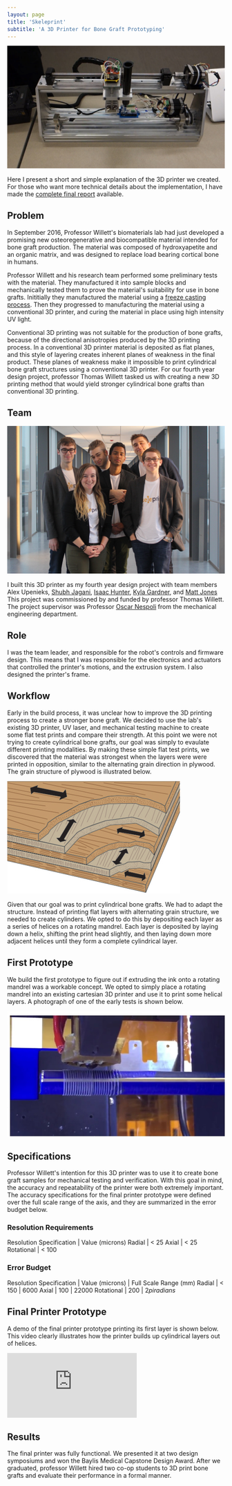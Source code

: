 ```yaml
---
layout: page
title: 'Skeleprint'
subtitle: 'A 3D Printer for Bone Graft Prototyping'
---
```


![](/img/projects/skeleprint/thumb.jpg)

Here I present a short and simple explanation of the 3D printer we created. For those who want more technical details about the implementation, I have made the [complete final report](/pdfs/GENE_404_Final_Report.pdf) available.

## Problem

In September 2016, Professor Willett's biomaterials lab had just developed a promising new osteoregenerative and biocompatible material intended for bone graft production. The material was composed of hydroxyapetite and an organic matrix, and was designed to replace load bearing cortical bone in humans.

Professor Willett and his research team performed some preliminary tests with the material. They manufactured it into sample blocks and mechanically tested them to prove the material's suitability for use in bone grafts. Inititially they manufactured the material using a [freeze casting process](https://en.wikipedia.org/wiki/Freeze-casting). Then they progressed to manufacturing the material using a conventional 3D printer, and curing the material in place using high intensity UV light.

Conventional 3D printing  was not suitable for the production of bone grafts, because of the directional anisotropies produced by the 3D printing process. In a conventional 3D printer material is deposited as flat planes, and this style of layering creates inherent planes of weakness in the final product. These planes of weakness make it impossible to print cylindrical bone graft structures using a conventional 3D printer. For our fourth year design project, professor Thomas Willett tasked us with creating a new 3D printing method that would yield stronger cylindrical bone grafts than conventional 3D printing.

## Team

![photograph of the team members](/img/projects/skeleprint/team.jpg)

I built this 3D printer as my fourth year design project with team members Alex Upenieks, [Shubh Jagani](http://www.shubhjagani.com/), [Isaac Hunter](https://isaachunter.ca/), [Kyla Gardner](https://www.linkedin.com/in/kyla-gardner-4a267163/), and [Matt Jones](https://www.linkedin.com/in/matt--jones/) This project was commissioned by and funded by professor Thomas Willett. The project supervisor was Professor [Oscar Nespoli](https://uwaterloo.ca/mechanical-mechatronics-engineering/profile/oscar) from the mechanical engineering department.

## Role

I was the team leader, and responsible for the robot's controls and firmware design. This means that I was responsible for the electronics and actuators that controlled the printer's motions, and the extrusion system. I also designed the printer's frame.

## Workflow

Early in the build process, it was unclear how to improve the 3D printing process to create a stronger bone graft. We decided to use the lab's existing 3D printer, UV laser, and mechanical testing machine to create some flat test prints and compare their strength. At this point we were not trying to create cylindrical bone grafts, our goal was simply to evaulate different printing modalities. By making these simple flat test prints, we discovered that the material was strongest when the layers were were printed in opposition, similar to the alternating grain direction in plywood. The grain structure of plywood is illustrated below.

![Plywood grain structure illustration](/img/projects/skeleprint/UnderstandWood5.jpg)

Given that our goal was to print cylindrical bone grafts. We had to adapt the structure. Instead of printing flat layers with alternating grain structure, we needed to create cylinders. We opted to do this by depositing each layer as a series of helices on a rotating mandrel. Each layer is deposited by laying down a helix, shifting the print head slightly, and then laying down more adjacent helices until they form a complete cylindrical layer.


## First Prototype

We build the first prototype to figure out if extruding the ink onto a rotating mandrel was a workable concept. We opted to simply place a rotating mandrel into an existing cartesian 3D printer and use it to print some helical layers. A photograph of one of the early tests is shown below.

![Plywood grain structure illustrationn](/img/projects/skeleprint/prototype1.jpg)

## Specifications

Professor Willett's intention for this 3D printer was to use it to create bone graft samples for mechanical testing and verification. With this goal in mind, the accuracy and repeatability of the printer were both extremely important. The accuracy specifications for the final printer prototype were defined over the full scale range of the axis, and they are summarized in the error budget below.

### Resolution Requirements

Resolution Specification | Value (microns)
Radial | < 25 
Axial  | < 25 
Rotational | < 100 

### Error Budget

Resolution Specification | Value (microns) | Full Scale Range (mm)
Radial  | < 150 | 6000
Axial | 100 | 22000
Rotational | 200 | $2 pi radians$ 

## Final Printer Prototype

A demo of the final printer prototype printing its first layer is shown below. This video clearly illustrates how the printer builds up cylindrical layers out of helices.

<div class="videoWrapper">
    <!-- Copy & Pasted from YouTube -->
    <iframe src="https://www.youtube-nocookie.com/embed/Q3a447J2GTI?rel=0" frameborder="0" allowfullscreen></iframe>
</div>


## Results

The final printer was fully functional. We presented it at two design symposiums and won the Baylis Medical Capstone Design Award. After we graduated, professor Willett hired two co-op students to 3D print bone grafts and evaluate their performance in a formal manner. 